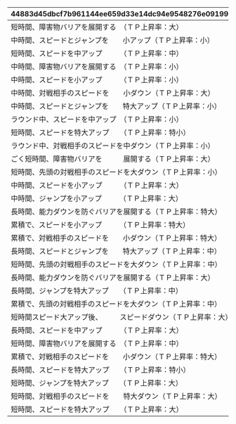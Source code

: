 |44883d45dbcf7b961144ee659d33e14dc94e9548276e091993566e4f295be0ed|fec5305fecc8c14aa5e75440eef06d640f92b5dac8845f0d869c174527afde19|78340a41ea56704ecfb1b9c439db2ae2b67af5995db216b6fdec4a13c97d54d7|ec3280f31eb7c63deb1594b4a2bd721f20f926c5b0d89e16199f63b0f5e3258d|ec0ae83d94c30064ec983ae842fb1f00e88150f303e1f512036016c59a4a0bd8|4794d7fefcb4a88fb5337157920c6e3d53560c08034cf09f3d0949c8c31007b7|72bb7b65149397241f26ec93ef57c32eeab7203d271902f037239a2d030b8617|e11fc75b489148762a9b05ee152e188eb78eccdbec7a6d55ce0a64bb5b0fe860|
| --- | --- | --- | --- | --- | --- | --- | --- |
|短時間、障害物バリアを展開する　（ＴＰ上昇率：大）|0|101|短時間、障害物バリアを展開！|0|3|2001|0|
|中時間、スピードとジャンプを　　小アップ（ＴＰ上昇率：小）|5|102|中時間、スピードとジャンプ小アップ！|5|5|3|0|
|短時間、スピードを中アップ　　　（ＴＰ上昇率：中）|6|103|短時間、スピード中アップ！|0|4|1|0|
|中時間、障害物バリアを展開する　（ＴＰ上昇率：小）|0|104|中時間、障害物バリアを展開！|0|5|2001|0|
|中時間、スピードを小アップ　　　（ＴＰ上昇率：小）|3|105|中時間、スピード小アップ！|0|6|1|0|
|中時間、対戦相手のスピードを　　小ダウン（ＴＰ上昇率：大）|4|106|中時間、対戦相手のスピード小ダウン！|0|6|1001|0|
|中時間、スピードとジャンプを　　特大アップ（ＴＰ上昇率：小）|17|107|中時間、スピードとジャンプ特大アップ！|16|5|3|0|
|ラウンド中、スピードを中アップ　（ＴＰ上昇率：小）|8|108|ラウンド中、スピード中アップ！|0|40|1|0|
|短時間、スピードを特大アップ　　（ＴＰ上昇率：特小）|30|109|短時間、スピード特大アップ！|0|4|1|0|
|ラウンド中、対戦相手のスピードを中ダウン（ＴＰ上昇率：小）|10|110|ラウンド中、対戦相手が大きく減速！|0|40|1001|0|
|ごく短時間、障害物バリアを　　　展開する（ＴＰ上昇率：大）|0|111|ごく短時間、障害物バリアを展開！|0|1|2001|0|
|短時間、先頭の対戦相手のスピードを大ダウン（ＴＰ上昇率：小）|15|112|短時間、先頭の対戦相手が大きく減速！|0|4|1004|0|
|中時間、スピードを小アップ　　　（ＴＰ上昇率：大）|5|113|中時間、スピード小アップ！|0|6|1|0|
|中時間、ジャンプを小アップ　　　（ＴＰ上昇率：大）|5|114|中時間、ジャンプ小アップ！|0|5|2|0|
|長時間、能力ダウンを防ぐバリアを展開する（ＴＰ上昇率：特大）|0|115|長時間、バリアで能力ダウンを防ぐ！|0|7|2002|0|
|累積で、スピードを小アップ　　　（ＴＰ上昇率：特大）|3|116|累積で、スピード小アップ！|0|25|1|0|
|累積で、対戦相手のスピードを　　小ダウン（ＴＰ上昇率：特大）|3|117|累積で、対戦相手が小さく減速！|0|25|1001|0|
|長時間、スピードとジャンプを　　特大アップ（ＴＰ上昇率：中）|30|118|長時間、スピードとジャンプ特大アップ！|20|7|3|0|
|短時間、先頭の対戦相手のスピードを大ダウン（ＴＰ上昇率：中）|15|119|短時間、先頭の対戦相手が大きく減速！|0|4|1004|0|
|長時間、能力ダウンを防ぐバリアを展開する（ＴＰ上昇率：大）|0|120|長時間、バリアで能力ダウンを防ぐ！|0|7|2002|0|
|長時間、ジャンプを特大アップ　　（ＴＰ上昇率：中）|30|121|長時間、ジャンプ特大アップ！|0|12|2|0|
|累積で、先頭の対戦相手のスピードを大ダウン（ＴＰ上昇率：中）|15|122|累積で、先頭の対戦相手が大きく減速！|0|30|1004|0|
|短時間スピード大アップ後、　　　スピードダウン（ＴＰ上昇率：大）|11|123|短時間大きく加速した後、ごく短時間減速！|2|4|4|8|
|長時間、スピードを中アップ　　　（ＴＰ上昇率：大）|9|124|長時間、スピード中アップ！|0|8|1|0|
|短時間、障害物バリアを展開する　（ＴＰ上昇率：中）|0|125|短時間、障害物バリアを展開！|0|4|2001|0|
|累積で、対戦相手のスピードを　　小ダウン（ＴＰ上昇率：特大）|3|126|累積で、対戦相手が小さく減速！|0|30|1001|0|
|長時間、スピードを特大アップ　　（ＴＰ上昇率：特小）|22|127|長時間、スピード特大アップ！|0|10|1|0|
|短時間、ジャンプを特大アップ　　（ＴＰ上昇率：大）|30|128|短時間、ジャンプ特大アップ！|0|4|2|0|
|短時間、対戦相手のスピードを　　特大ダウン（ＴＰ上昇率：大）|20|129|短時間、対戦相手のスピード特大ダウン！|0|3|1001|0|
|短時間、スピードを特大アップ　　（ＴＰ上昇率：大）|30|130|短時間、スピード特大アップ！|0|4|1|0|